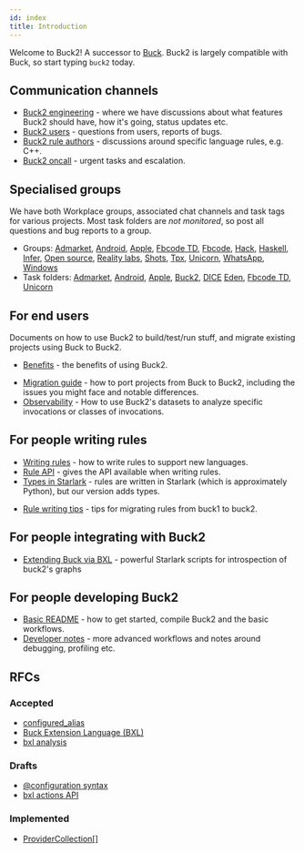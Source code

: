 ```yaml
---
id: index
title: Introduction
---
```


Welcome to Buck2! A successor to [Buck](https://buck.build). Buck2 is largely compatible with Buck, so start typing `buck2` today.

<FbInternalOnly>

## Communication channels

* [Buck2 engineering](https://fb.workplace.com/groups/buck2prototyping) - where we have discussions about what features Buck2 should have, how it's going, status updates etc.
* [Buck2 users](https://fb.workplace.com/groups/buck2users) - questions from users, reports of bugs.
* [Buck2 rule authors](https://fb.workplace.com/groups/347532827186692) - discussions around specific language rules, e.g. C++.
* [Buck2 oncall](https://www.internalfb.com/intern/monitor/oncall_profile?oncall=buck2) - urgent tasks and escalation.

## Specialised groups

We have both Workplace groups, associated chat channels and task tags for various projects. Most task folders are _not monitored_, so post all questions and bug reports to a group.

* Groups: [Admarket](https://fb.workplace.com/groups/2011248092366093), [Android](https://fb.workplace.com/groups/4318511658259181), [Apple](https://fb.workplace.com/groups/305599448025888/), [Fbcode TD](https://fb.workplace.com/groups/603286664133355/), [Fbcode](https://fb.workplace.com/groups/1080276222750085), [Hack](https://fb.workplace.com/groups/496546384752884), [Haskell](https://fb.workplace.com/groups/202582585277200/), [Infer](https://fb.workplace.com/groups/601798364244831/), [Open source](https://fb.workplace.com/groups/3434452653448246), [Reality labs](https://fb.workplace.com/groups/930797200910874/), [Shots](https://fb.workplace.com/groups/4899204743424118), [Tpx](https://fb.workplace.com/groups/900436963938958/), [Unicorn](https://fb.workplace.com/groups/503973410692177), [WhatsApp](https://fb.workplace.com/groups/whatsapp.buck2), [Windows](https://fb.workplace.com/groups/580747310463852/)
* Task folders: [Admarket](https://www.internalfb.com/tasks?q=163089765955500), [Android](https://www.internalfb.com/tasks?q=406698320868619), [Apple](https://www.internalfb.com/tasks?q=1710478139132259), [Buck2](https://www.internalfb.com/tasks?q=446583836738538), [DICE](https://www.internalfb.com/tasks?q=413466250534831)
[Eden](https://www.internalfb.com/tasks?q=406698320868619), [Fbcode TD](https://www.internalfb.com/tasks?q=980682532796984), [Unicorn](https://www.internalfb.com/tasks?q=262220628906648)

</FbInternalOnly>

## For end users

Documents on how to use Buck2 to build/test/run stuff, and migrate existing projects using Buck to Buck2.

* [Benefits](benefits.md) - the benefits of using Buck2.

<FbInternalOnly>

* [Migration guide](migration_guide.fb.md) - how to port projects from Buck to Buck2, including the issues you might face and notable differences.
* [Observability](developers/observability.fb.md) - How to use Buck2's datasets to analyze
specific invocations or classes of invocations.

</FbInternalOnly>

## For people writing rules

* [Writing rules](rule_authors/writing_rules.md) - how to write rules to support new languages.
* [Rule API](rule_authors/rule_api.md) - gives the API available when writing rules.
* [Types in Starlark](https://github.com/facebookexperimental/starlark-rust/blob/main/docs/types.md) - rules are written in Starlark (which is approximately Python), but our version adds types.

<FbInternalOnly>

* [Rule writing tips](rule_authors/rule_writing_tips.fb.md) - tips for migrating rules from buck1 to buck2.

</FbInternalOnly>

## For people integrating with Buck2

* [Extending Buck via BXL](developers/bxl.md) - powerful Starlark scripts for introspection of buck2's graphs

<FbInternalOnly>

## For people developing Buck2

* [Basic README](https://www.internalfb.com/code/fbsource/fbcode/buck2/README.md) - how to get started, compile Buck2 and the basic workflows.
* [Developer notes](developers/developers.fb.md) - more advanced workflows and notes around debugging, profiling etc.

</FbInternalOnly>

## RFCs

### Accepted

* [configured_alias](rfcs/configured-alias.md)
* [Buck Extension Language (BXL)](rfcs/bxl.md)
* [bxl analysis](rfcs/bxl-analysis.md)

### Drafts

* [@configuration syntax](rfcs/drafts/configuration-at-syntax.md)
* [bxl actions API](rfcs/drafts/bxl-actions.md)

### Implemented

* [ProviderCollection[]](rfcs/implemented/provider-collection-at.md)
